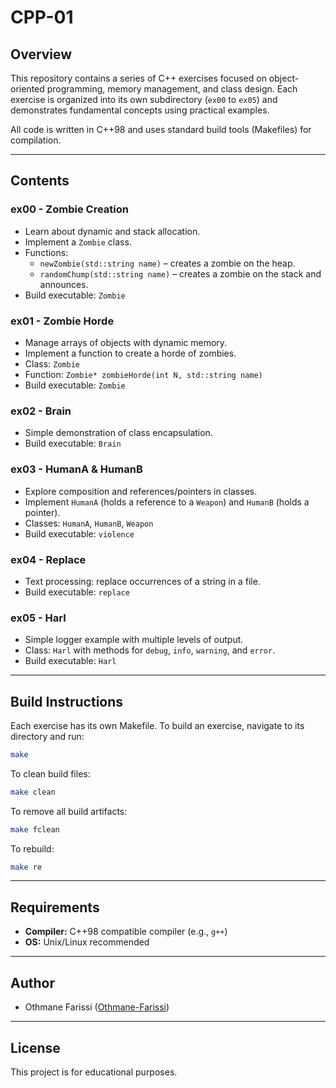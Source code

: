 # CPP-01

## Overview

This repository contains a series of C++ exercises focused on object-oriented programming, memory management, and class design. Each exercise is organized into its own subdirectory (`ex00` to `ex05`) and demonstrates fundamental concepts using practical examples.

All code is written in C++98 and uses standard build tools (Makefiles) for compilation.

---

## Contents

### ex00 - Zombie Creation

- Learn about dynamic and stack allocation.
- Implement a `Zombie` class.
- Functions:
  - `newZombie(std::string name)` – creates a zombie on the heap.
  - `randomChump(std::string name)` – creates a zombie on the stack and announces.
- Build executable: `Zombie`

### ex01 - Zombie Horde

- Manage arrays of objects with dynamic memory.
- Implement a function to create a horde of zombies.
- Class: `Zombie`
- Function: `Zombie* zombieHorde(int N, std::string name)`
- Build executable: `Zombie`

### ex02 - Brain

- Simple demonstration of class encapsulation.
- Build executable: `Brain`

### ex03 - HumanA & HumanB

- Explore composition and references/pointers in classes.
- Implement `HumanA` (holds a reference to a `Weapon`) and `HumanB` (holds a pointer).
- Classes: `HumanA`, `HumanB`, `Weapon`
- Build executable: `violence`

### ex04 - Replace

- Text processing: replace occurrences of a string in a file.
- Build executable: `replace`

### ex05 - Harl

- Simple logger example with multiple levels of output.
- Class: `Harl` with methods for `debug`, `info`, `warning`, and `error`.
- Build executable: `Harl`

---

## Build Instructions

Each exercise has its own Makefile. To build an exercise, navigate to its directory and run:

```sh
make
```

To clean build files:

```sh
make clean
```

To remove all build artifacts:

```sh
make fclean
```

To rebuild:

```sh
make re
```

---

## Requirements

- **Compiler:** C++98 compatible compiler (e.g., `g++`)
- **OS:** Unix/Linux recommended

---

## Author

- Othmane Farissi ([Othmane-Farissi](https://github.com/Othmane-Farissi))

---

## License

This project is for educational purposes.
